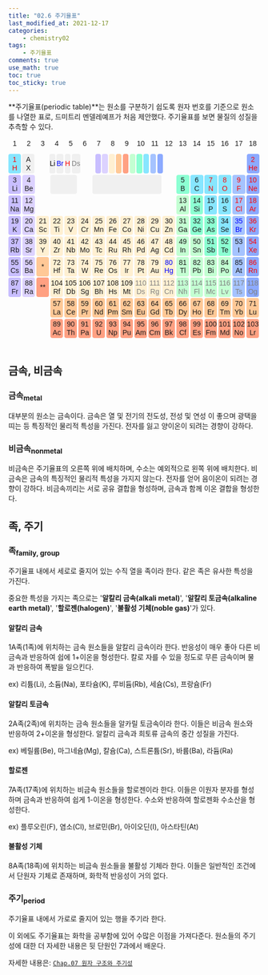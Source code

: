 ```yaml
---
title: "02.6 주기율표"
last_modified_at: 2021-12-17
categories:
    - chemistry02
tags:
    - 주기율표
comments: true
use_math: true
toc: true
toc_sticky: true
---
```


**주기율표(periodic table)**는 원소를 구분하기 쉽도록 원자 번호를 기준으로 원소를 나열한 표로, 드미트리 멘델레예프가 처음 제안했다. 주기율표를 보면 물질의 성질을 추측할 수 있다.

<style type='text/css'>
/*주기율표 틀*/
    div
    {
        font-family: 'Noto Sans KR', sans-serif;
    }
    .period
    {
        position: relative;
        display: flex;
        justify-content: center;
        margin-bottom: 0.5%;
        font-size: 1.0em;
        line-height: 1.2em;
        text-align: center;
    }
    .p1 .element:nth-child(1) {flex-grow: 91;}
    .p1 .element:nth-child(2) {flex-grow: 91;}
    .p1 .element:nth-child(3) {flex-grow: 91;}
    .p1 .element:nth-child(4) {flex-grow: 41;}
    .p1 .element:nth-child(5) {flex-grow: 41;}
    .p1 .element:nth-child(6) {flex-grow: 41;}
    .p1 .element:nth-child(7) {flex-grow: 41;}
    .p1 .element:nth-child(8) {flex-grow: 91;}
    .p1 .element:nth-child(9) {flex-grow: 41;}
    .p1 .element:nth-child(10) {flex-grow: 41;}
    .p1 .element:nth-child(11) {flex-grow: 41;}
    .p1 .element:nth-child(12) {flex-grow: 41;}
    .p1 .element:nth-child(13) {flex-grow: 41;}
    .p1 .element:nth-child(14) {flex-grow: 41;}
    .p1 .element:nth-child(15) {flex-grow: 41;}
    .p1 .element:nth-child(16) {flex-grow: 41;}
    .p1 .element:nth-child(17) {flex-grow: 41;}
    .p1 .element:nth-child(18) {flex-grow: 41;}
    .p1 .element:nth-child(19) {flex-grow: 91;}
    .p1 .element:nth-child(20) {flex-grow: 91;}
    .p1 .element:nth-child(21) {flex-grow: 91;}
    .p1 .element:nth-child(22) {flex-grow: 91;}
    .p1 .element:nth-child(23) {flex-grow: 91;}
    .p1 .element:nth-child(24) {flex-grow: 91;}
    .p1 .element:nth-child(25) {flex-grow: 91;}
    .p2 .element:nth-child(1) {flex-grow: 91;}
    .p2 .element:nth-child(2) {flex-grow: 91;}
    .p2 .element:nth-child(3) {flex-grow: 91;}
    .p2 .element:nth-child(4) {flex-grow: 191;}
    .p2 .element:nth-child(5) {flex-grow: 91;}
    .p2 .element:nth-child(6) {flex-grow: 491;}
    .p2 .element:nth-child(7) {flex-grow: 91;}
    .p2 .element:nth-child(8) {flex-grow: 91;}
    .p2 .element:nth-child(9) {flex-grow: 91;}
    .p2 .element:nth-child(10) {flex-grow: 91;}
    .p2 .element:nth-child(11) {flex-grow: 91;}
    .p2 .element:nth-child(12) {flex-grow: 91;}
    .p2 .element:nth-child(13) {flex-grow: 91;}
    .element
    {
        display: flex;
        flex: 1 1 0%;
        margin-right: 0.5%;
        padding-top: 0.5%;
        padding-bottom: 0.5%;
        justify-content:center;
        align-items: center;
        border-radius: 4px;

        position: relative;
    }
    /*주기율표 색*/
    .ea {background-color: rgb(240, 240, 240);}
    .e0 {background-color: rgb(0,0,0,0);}
    .e1 {background-color: rgb(200, 190, 255);}
    .e2 {background-color: rgb(220, 210, 255);}
    .e3 {background-color: rgb(255, 240, 210);}
    .e4 {background-color: rgb(195, 255, 210);}
    .e5 {background-color: rgb(140, 255, 210);}
    .e6 {background-color: rgb(135, 230, 255);}
    .e7 {background-color: rgb(165, 195, 255);}
    .e8 {background-color: rgb(140, 170, 255);}
    .e9 {background-color: rgb(255, 200, 150);}
    .e10 {background-color: rgb(255, 160, 130);}
    .ee0 {background-color: rgb(0,0,0,0);}
    .ee1 {background-color: rgb(200, 190, 255);}
    .ee2 {background-color: rgb(220, 210, 255);}
    .ee3 {background-color: rgb(255, 240, 210);}
    .ee4 {background-color: rgb(195, 255, 210);}
    .ee5 {background-color: rgb(140, 255, 210);}
    .ee6 {background-color: rgb(135, 230, 255);}
    .ee7 {background-color: rgb(165, 195, 255);}
    .ee8 {background-color: rgb(140, 170, 255);}
    .ee9 {background-color: rgb(255, 200, 150);}
    .ee10 {background-color: rgb(255, 160, 130);}
    .s1 {color: black;}
    .s2 {color: blue;}
    .s3 {color: red;}
    .s4 {color: gray;}
    /*텍스트 서식*/
    h6
    {
        font-size: 2em;
        font-weight: bold;
        margin-top: 4px;
        margin-bottom: 8px;
    }
    .optn
    {
        font-size: 0.7em;
    }

    /*툴팁*/
    .element .tooltiptext-r
    {
        visibility: hidden;
        width: /*319.78*/ 429.67%; /*539.56%*/
        background-color: rgb(240, 240, 240);
        color: rgb(30, 30, 30);
        opacity: 0;
        text-align: center;
        border-radius: 8px;
        padding: 4px 0;

        position: absolute;
        z-index: 1;

        top: 121.95%;
        left: 0%;

        font-size: 0.9em;
        font-weight: normal;
    }
    .element:hover .tooltiptext-r
    {
        visibility: visible;
        opacity: 1;
        transition: opacity 0.2s ease-in;
    }
    .element .tooltiptext-r::after
    {
        content: "";
        position: absolute;
        border-style: solid;
        border-width: 8px;

        bottom: 100%;
        left: 3%;

        border-color: transparent transparent rgb(240, 240, 240) transparent;
        opacity: 0;
    }
    .element:hover .tooltiptext-r::after
    {
        opacity: 1;
        transition: opacity 0.2s ease-in;
    }
    .element .tooltiptext-l
    {
        visibility: hidden;
        width: /*319.78*/ 429.67%; /*539.56%*/
        background-color: rgb(240, 240, 240);
        color: rgb(30, 30, 30);
        opacity: 0;
        text-align: center;
        border-radius: 8px;
        padding: 4px 0;

        position: absolute;
        z-index: 1;

        top: 121.95%;
        right: 0%;

        font-weight: normal;
    }
    .element:hover .tooltiptext-l
    {
        visibility: visible;
        opacity: 1;
        transition: opacity 0.2s ease-in;
    }
    .element .tooltiptext-l::after
    {
        content: "";
        position: absolute;
        border-style: solid;
        border-width: 8px;

        bottom: 100%;
        right: 3%;

        border-color: transparent transparent rgb(240, 240, 240) transparent;
        opacity: 0;
    }
    .element:hover .tooltiptext-l::after
    {
        opacity: 1;
        transition: opacity 0.2s ease-in;
    }
    /*컨트롤 패널*/
    .element .ts1
    {visibility: hidden; width: 465.85%; opacity: 0; text-align: center; position: absolute; z-index: 1; top: 90%; left: 0%;}
    .element:hover .ts1
    {visibility: visible; opacity: 1; transition: opacity 0.2s ease-in;}
    .element .ts2
    {visibility: hidden; width: 465.85%; opacity: 0; text-align: center; position: absolute; z-index: 1; top: 90%; left: -121.95%;}
    .element:hover .ts2
    {visibility: visible; opacity: 1; transition: opacity 0.2s ease-in;}
    .element .ts3
    {visibility: hidden; width: 465.85%; opacity: 0; text-align: center; position: absolute; z-index: 1; top: 90%; left: -243.90%;}
    .element:hover .ts3
    {visibility: visible; opacity: 1; transition: opacity 0.2s ease-in;}
    .element .ts4
    {visibility: hidden; width: 465.85%; opacity: 0; text-align: center; position: absolute; z-index: 1; top: 90%; left: -365.85%;}
    .element:hover .ts4
    {visibility: visible; opacity: 1; transition: opacity 0.2s ease-in;}
    .element .te1
    {visibility: hidden; width: 1197.56%; opacity: 0; text-align: center; position: absolute; z-index: 1; top: 90%; left: 0%;}
    .element:hover .te1
    {visibility: visible; opacity: 1; transition: opacity 0.2s ease-in;}
    .element .te2
    {visibility: hidden; width: 1197.56%; opacity: 0; text-align: center; position: absolute; z-index: 1; top: 90%; left: -121.95%;}
    .element:hover .te2
    {visibility: visible; opacity: 1; transition: opacity 0.2s ease-in;}
    .element .te3
    {visibility: hidden; width: 1197.56%; opacity: 0; text-align: center; position: absolute; z-index: 1; top: 90%; left: -243.90%;}
    .element:hover .te3
    {visibility: visible; opacity: 1; transition: opacity 0.2s ease-in;}
    .element .te9
    {visibility: hidden; width: 1197.56%; opacity: 0; text-align: center; position: absolute; z-index: 1; top: 90%; left: -365.85%;}
    .element:hover .te9
    {visibility: visible; opacity: 1; transition: opacity 0.2s ease-in;}
    .element .te10
    {visibility: hidden; width: 1197.56%; opacity: 0; text-align: center; position: absolute; z-index: 1; top: 90%; left: -487.80%;}
    .element:hover .te10
    {visibility: visible; opacity: 1; transition: opacity 0.2s ease-in;}
    .element .te4
    {visibility: hidden; width: 1197.56%; opacity: 0; text-align: center; position: absolute; z-index: 1; top: 90%; left: -609.76%;}
    .element:hover .te4
    {visibility: visible; opacity: 1; transition: opacity 0.2s ease-in;}
    .element .te5
    {visibility: hidden; width: 1197.56%; opacity: 0; text-align: center; position: absolute; z-index: 1; top: 90%; left: -731.71%;}
    .element:hover .te5
    {visibility: visible; opacity: 1; transition: opacity 0.2s ease-in;}
    .element .te6
    {visibility: hidden; width: 1197.56%; opacity: 0; text-align: center; position: absolute; z-index: 1; top: 90%; left: -853.66%;}
    .element:hover .te6
    {visibility: visible; opacity: 1; transition: opacity 0.2s ease-in;}
    .element .te7
    {visibility: hidden; width: 1197.56%; opacity: 0; text-align: center; position: absolute; z-index: 1; top: 90%; left: -975.61%;}
    .element:hover .te7
    {visibility: visible; opacity: 1; transition: opacity 0.2s ease-in;}
    .element .te8
    {visibility: hidden; width: 1197.56%; opacity: 0; text-align: center; position: absolute; z-index: 1; top: 90%; left: -1097.56%;}
    .element:hover .te8
    {visibility: visible; opacity: 1; transition: opacity 0.2s ease-in;}
    /*족 선택*/
</style>

<!--족 번호-->
<div class="period">
    <div class="element e0">1</div>
    <div class="element e0">2</div>
    <div class="element e0">3</div>
    <div class="element e0">4</div>
    <div class="element e0">5</div>
    <div class="element e0">6</div>
    <div class="element e0">7</div>
    <div class="element e0">8</div>
    <div class="element e0">9</div>
    <div class="element e0">10</div>
    <div class="element e0">11</div>
    <div class="element e0">12</div>
    <div class="element e0">13</div>
    <div class="element e0">14</div>
    <div class="element e0">15</div>
    <div class="element e0">16</div>
    <div class="element e0">17</div>
    <div class="element e0">18</div>
</div>
<div class="period">
    <div class="element e0"></div>
    <div class="element e0"></div>
    <div class="element e0"></div>
    <div class="element e0"></div>
    <div class="element e0"></div>
    <div class="element e0"></div>
    <div class="element e0"></div>
    <div class="element e0"></div>
    <div class="element e0"></div>
    <div class="element e0"></div>
    <div class="element e0"></div>
    <div class="element e0"></div>
    <div class="element e0"></div>
    <div class="element e0"></div>
    <div class="element e0"></div>
    <div class="element e0"></div>
    <div class="element e0"></div>
    <div class="element e0"></div>
</div>
<!--1주기-->
<div class="period p1">
    <div class="element e6 s3">1<br>H
        <span class="tooltiptext-r">
            <h6>H</h6>수소<br>hydrogen<br>1.008<br>[1.0078, 1.0082]
        </span>
    </div>
    <div class="element ea">A<br>X
        <span class="tooltiptext-r">
            <h6>X</h6>원소명<br>Name of element<br>일반 원자량<br>IUPAC 표준 원자량<br>(유효숫자 5개)
        </span>
    </div>
    <div class="element e0"></div>
    <div class="element ea s1">Li
        <span class="ts1">
            <h3>고체</h3>
        </span>
    </div>
    <div class="element ea s2">Br
        <span class="ts2">
            <h3>액체</h3>
        </span>
    </div>
    <div class="element ea s3">H
        <span class="ts3">
            <h3>기체</h3>
        </span>
    </div>
    <div class="element ea s4">Ds
        <span class="ts4">
            <h3>미지</h3>
        </span>
    </div>
    <div class="element e0"></div>
    <div class="element ee1">
        <span class="te1">
            <h3>알칼리 금속</h3>
        </span>
    </div>
    <div class="element ee2">
        <span class="te2">
            <h3>알칼리 토금속</h3>
        </span>
    </div>
    <div class="element ee3">
        <span class="te3">
            <h3>전이금속</h3>
        </span>
    </div>
    <div class="element ee9">
        <span class="te9">
            <h3>란타넘족</h3>
        </span>
    </div>
    <div class="element ee10">
        <span class="te10">
            <h3>악티늄족</h3>
        </span>
    </div>    
    <div class="element ee4">
        <span class="te4">
            <h3>전이후금속</h3>
        </span>
    </div>
    <div class="element ee5">
        <span class="te5">
            <h3>준금속</h3>
        </span>
    </div>
    <div class="element ee6">
        <span class="te6">
            <h3>기타 비금속</h3>
        </span>
    </div>
    <div class="element ee7">
        <span class="te7">
            <h3>할로젠</h3>
        </span>
    </div>
    <div class="element ee8">
        <span class="te8">
            <h3>불활성 기체</h3>
        </span>
    </div>
    <div class="element e0"></div>
    <div class="element e0"></div>
    <div class="element e0"></div>
    <div class="element e0"></div>
    <div class="element e0"></div>
    <div class="element e0"></div>
    <div class="element e8 s3">2<br>He
        <span class="tooltiptext-l">
            <h6>He</h6>헬륨<br>helium<br>4.003<br>4.0026
        </span>
    </div>
</div>
<!--2주기-->
<div class="period p2">
    <div class="element e1">3<br>Li
        <span class="tooltiptext-r">
            <h6>Li</h6>리튬<br>lithium<br>6.941<br>[6.938, 6.997]
        </span>
    </div>
    <div class="element e2">4<br>Be
        <span class="tooltiptext-r">
            <h6>Be</h6>베릴륨<br>beryllium<br>9.012<br>9.0122
        </span>
    </div>
    <div class="element e0"></div>
    <div class="element ea"><h6 id="id01"></h6></div>
    <div class="element e0"></div>
    <div class="element ea"><h6 id="id02"></h6></div>
    <div class="element e0"></div>
    <div class="element e5">5<br>B
        <span class="tooltiptext-l">
            <h6>B</h6>붕소<br>boron<br>10.81<br>[10.806, 10.821]
        </span>
    </div>
    <div class="element e6">6<br>C
        <span class="tooltiptext-l">
            <h6>C</h6>탄소<br>carbon<br>12.01<br>[12.009, 12.012]
        </span>
    </div>
    <div class="element e6 s3">7<br>N
        <span class="tooltiptext-l">
            <h6>N</h6>질소<br>nitrogen<br>14.01<br>[14.006, 14.008]
        </span>
    </div>
    <div class="element e6 s3">8<br>O
        <span class="tooltiptext-l">
            <h6>O</h6>산소<br>oxygen<br>16.00<br>[15.999, 16.000]
        </span>
    </div>
    <div class="element e7 s3">9<br>F
        <span class="tooltiptext-l">
            <h6>F</h6>플루오린<br>fluorine<br>19.00<br>18.998
        </span>
    </div>
    <div class="element e8 s3">10<br>Ne
        <span class="tooltiptext-l">
            <h6>Ne</h6>네온<br>neon<br>20.18<br>20.180
        </span>
    </div>
</div>
<!--3주기-->
<div class="period p3">
    <div class="element e1">11<br>Na
        <span class="tooltiptext-r">
            <h6>Na</h6>소듐<br>sodium<br>22.99<br>22.990
        </span>
    </div>
    <div class="element e2">12<br>Mg
        <span class="tooltiptext-r">
            <h6>Mg</h6>마그네슘<br>magnesium<br>24.31<br>[24.304, 24.307]
        </span>
    </div>
    <div class="element e0"></div>
    <div class="element e0"></div>
    <div class="element e0"></div>
    <div class="element e0"></div>
    <div class="element e0"></div>
    <div class="element e0"></div>
    <div class="element e0"></div>
    <div class="element e0"></div>
    <div class="element e0"></div>
    <div class="element e0"></div>
    <div class="element e4">13<br>Al
        <span class="tooltiptext-l">
            <h6>Al</h6>알루미늄<br>aluminium<br>26.98<br>26.982
        </span>
    </div>
    <div class="element e5">14<br>Si
        <span class="tooltiptext-l">
            <h6>Si</h6>규소<br>silicon<br>28.09<br>[28.084, 28.086]
        </span>
    </div>
    <div class="element e6">15<br>P
        <span class="tooltiptext-l">
            <h6>P</h6>인<br>phosphorus<br>30.97<br>30.974
        </span>
    </div>
    <div class="element e6">16<br>S
        <span class="tooltiptext-l">
            <h6>S</h6>황<br>sulfur<br>32.07<br>[32.059, 32.076]
        </span>
    </div>
    <div class="element e7 s3">17<br>Cl
        <span class="tooltiptext-l">
            <h6>Cl</h6>염소<br>chlorine<br>35.45<br>[35.446, 35.457]
        </span>
    </div>
    <div class="element e8 s3">18<br>Ar
        <span class="tooltiptext-l">
            <h6>Ar</h6>아르곤<br>argon<br>39.95<br>[39.792, 39.963]
        </span>
    </div>
</div>
<!--4주기-->
<div class="period">
    <div class="element e1">19<br>K
        <span class="tooltiptext-r">
            <h6>K</h6>포타슘<br>potassium<br>39.10<br>39.098
        </span>
    </div>
    <div class="element e2">20<br>Ca
        <span class="tooltiptext-r">
            <h6>Ca</h6>칼슘<br>calcium<br>40.08<br>40.078(4)
        </span>
    </div>
    <div class="element e3">21<br>Sc
        <span class="tooltiptext-r">
            <h6>Sc</h6>스칸듐<br>scandium<br>44.96<br>44.956
        </span>
    </div>
    <div class="element e3">22<br>Ti
        <span class="tooltiptext-r">
            <h6>Ti</h6>타이타늄<br>titanium<br>47.88<br>47.867
        </span>
    </div>
    <div class="element e3">23<br>V
        <span class="tooltiptext-r">
            <h6>V</h6>바나듐<br>vanadium<br>50.94<br>50.942
        </span>
    </div>
    <div class="element e3">24<br>Cr
        <span class="tooltiptext-r">
            <h6>Cr</h6>크로뮴<br>chromium<br>52.00<br>51.996
        </span>
    </div>
    <div class="element e3">25<br>Mn
        <span class="tooltiptext-r">
            <h6>Mn</h6>망가니즈<br>manganese<br>54.94<br>54.938
        </span>
    </div>
    <div class="element e3">26<br>Fe
        <span class="tooltiptext-r">
            <h6>Fe</h6>철<br>iron<br>55.85<br>55.845(2)
        </span>
    </div>
    <div class="element e3">27<br>Co
        <span class="tooltiptext-r">
            <h6>Co</h6>코발트<br>cobalt<br>58.93<br>58.933
        </span>
    </div>
    <div class="element e3">28<br>Ni
        <span class="tooltiptext-l">
            <h6>Ni</h6>니켈<br>nickel<br>58.69<br>58.693
        </span>
    </div>
    <div class="element e3">29<br>Cu
        <span class="tooltiptext-l">
            <h6>Cu</h6>구리<br>cooper<br>63.55<br>63.546(3)
        </span>
    </div>
    <div class="element e3">30<br>Zn
        <span class="tooltiptext-l">
            <h6>Zn</h6>아연<br>zinc<br>65.38<br>65.38(2)
        </span>
    </div>
    <div class="element e4">31<br>Ga
        <span class="tooltiptext-l">
            <h6>Ga</h6>갈륨<br>gallium<br>69.72<br>69.723
        </span>
    </div>
    <div class="element e5">32<br>Ge
        <span class="tooltiptext-l">
            <h6>Ge</h6>저마늄<br>germanium<br>72.59<br>72.630(8)
        </span>
    </div>
    <div class="element e5">33<br>As
        <span class="tooltiptext-l">
            <h6>As</h6>비소<br>arsenic<br>74.92<br>74.922
        </span>
    </div>
    <div class="element e6">34<br>Se
        <span class="tooltiptext-l">
            <h6>Se</h6>셀레늄<br>selenium<br>78.96<br>78.971(8)
        </span>
    </div>
    <div class="element e7 s2">35<br>Br
        <span class="tooltiptext-l">
            <h6>Br</h6>브로민<br>bromine<br>79.90<br>[79.901, 79.907]
        </span>
    </div>
    <div class="element e8 s3">36<br>Kr
        <span class="tooltiptext-l">
            <h6>Kr</h6>크립톤<br>krypton<br>83.80<br>83.798(2)
        </span>
    </div>
</div>
<!--5주기-->
<div class="period">
    <div class="element e1">37<br>Rb
        <span class="tooltiptext-r">
            <h6>Rb</h6>루비듐<br>rubidium<br>85.47<br>85.468
        </span>
    </div>
    <div class="element e2">38<br>Sr
        <span class="tooltiptext-r">
            <h6>Sr</h6>스트론튬<br>strontium<br>87.62<br>87.62
        </span>
    </div>
    <div class="element e3">39<br>Y
        <span class="tooltiptext-r">
            <h6>Y</h6>이트륨<br>yttrium<br>88.91<br>88.906
        </span>
    </div>
    <div class="element e3">40<br>Zr
        <span class="tooltiptext-r">
            <h6>Zr</h6>지르코늄<br>zirconium<br>91.22<br>91.224(2)
        </span>
    </div>
    <div class="element e3">41<br>Nb
        <span class="tooltiptext-r">
            <h6>Nb</h6>나이오븀<br>niobium<br>92.91<br>92.906
        </span>
    </div>
    <div class="element e3">42<br>Mo
        <span class="tooltiptext-r">
            <h6>Mo</h6>몰리브데넘<br>molybdenum<br>95.94<br>95.95
        </span>
    </div>
    <div class="element e3">43<br>Tc
        <span class="tooltiptext-r">
            <h6>Tc</h6>테크네튬<br>technetium<br>(98)<br>(-)
        </span>
    </div>
    <div class="element e3">44<br>Ru
        <span class="tooltiptext-r">
            <h6>Ru</h6>루테늄<br>ruthenium<br>101.1<br>101.07(2)
        </span>
    </div>
    <div class="element e3">45<br>Rh
        <span class="tooltiptext-r">
            <h6>Rh</h6>로듐<br>rhodium<br>102.9<br>102.91
        </span>
    </div>
    <div class="element e3">46<br>Pd
        <span class="tooltiptext-l">
            <h6>Pd</h6>팔라듐<br>palladium<br>106.4<br>106.42
        </span>
    </div>
    <div class="element e3">47<br>Ag
        <span class="tooltiptext-l">
            <h6>Ag</h6>은<br>silver<br>107.9<br>107.87
        </span>
    </div>
    <div class="element e3">48<br>Cd
        <span class="tooltiptext-l">
            <h6>Cd</h6>카드뮴<br>cadmium<br>112.4<br>112.41
        </span>
    </div>
    <div class="element e4">49<br>In
        <span class="tooltiptext-l">
            <h6>In</h6>인듐<br>indium<br>114.8<br>114.82
        </span>
    </div>
    <div class="element e4">50<br>Sn
        <span class="tooltiptext-l">
            <h6>Sn</h6>주석<br>tin<br>118.7<br>118.71
        </span>
    </div>
    <div class="element e5">51<br>Sb
        <span class="tooltiptext-l">
            <h6>Sb</h6>안티모니<br>antimony<br>121.8<br>121.76
        </span>
    </div>
    <div class="element e5">52<br>Te
        <span class="tooltiptext-l">
            <h6>Te</h6>텔루륨<br>tellurium<br>127.6<br>127.60(3)
        </span>
    </div>
    <div class="element e7">53<br>I
        <span class="tooltiptext-l">
            <h6>I</h6>아이오딘<br>iodin<br>126.9<br>126.90
        </span>
    </div>
    <div class="element e8 s3">54<br>Xe
        <span class="tooltiptext-l">
            <h6>Xe</h6>제논<br>xenon<br>131.3<br>131.29
        </span>
    </div>
</div>
<!--6주기-->
<div class="period">
    <div class="element e1">55<br>Cs
        <span class="tooltiptext-r">
            <h6>Cs</h6>세슘<br>caesium<br>132.9<br>132.91
        </span>
    </div>
    <div class="element e2">56<br>Ba
        <span class="tooltiptext-r">
            <h6>Ba</h6>바륨<br>barium<br>137.3<br>137.33
        </span>
    </div>
    <div class="element e9">*
        <span class="tooltiptext-r">
            <h6>*La</h6>란타넘족<br>lanthanoids<br><br>
        </span>
    </div>
    <div class="element e3">72<br>Hf
        <span class="tooltiptext-r">
            <h6>Hf</h6>하프늄<br>hafnium<br>178.5<br>178.49(2)
        </span>
    </div>
    <div class="element e3">73<br>Ta
        <span class="tooltiptext-r">
            <h6>Ta</h6>탄탈럼<br>tantalum<br>180.9<br>180.95
        </span>
    </div>
    <div class="element e3">74<br>W
        <span class="tooltiptext-r">
            <h6>W</h6>텅스텐<br>tungsen<br>183.9<br>183.84
        </span>
    </div>
    <div class="element e3">75<br>Re
        <span class="tooltiptext-r">
            <h6>Re</h6>레늄<br>rhenium<br>186.2<br>186.21
        </span>
    </div>
    <div class="element e3">76<br>Os
        <span class="tooltiptext-r">
            <h6>Os</h6>오스뮴<br>osmium<br>190.2<br>190.23(3)
        </span>
    </div>
    <div class="element e3">77<br>Ir
        <span class="tooltiptext-r">
            <h6>Ir</h6>이리듐<br>iridium<br>192.2<br>192.22
        </span>
    </div>
    <div class="element e3">78<br>Pt
        <span class="tooltiptext-l">
            <h6>Pt</h6>백금<br>platinum<br>195.1<br>195.08
        </span>
    </div>
    <div class="element e3">79<br>Au
        <span class="tooltiptext-l">
            <h6>Au</h6>금<br>gold<br>197.0<br>196.97
        </span>
    </div>
    <div class="element e3 s2">80<br>Hg
        <span class="tooltiptext-l">
            <h6>Hg</h6>수은<br>mercury<br>200.6<br>200.59
        </span>
    </div>
    <div class="element e4">81<br>Tl
        <span class="tooltiptext-l">
            <h6>Tl</h6>탈륨<br>thallium<br>204.4<br>[204.38, 204.39]
        </span>
    </div>
    <div class="element e4">82<br>Pb
        <span class="tooltiptext-l">
            <h6>Pb</h6>납<br>lead<br>207.2<br>207.2
        </span>
    </div>
    <div class="element e4">83<br>Bi
        <span class="tooltiptext-l">
            <h6>Bi</h6>비스무트<br>bismuth<br>209.0<br>208.98
        </span>
    </div>
    <div class="element e4">84<br>Po
        <span class="tooltiptext-l">
            <h6>Po</h6>폴로늄<br>polonium<br>(209)<br>(-)
        </span>
    </div>
    <div class="element e7">85<br>At
        <span class="tooltiptext-l">
            <h6>At</h6>아스타틴<br>astatine<br>(210)<br>(-)
        </span>
    </div>
    <div class="element e8 s3">86<br>Rn
        <span class="tooltiptext-l">
            <h6>Rn</h6>라돈<br>radon<br>(222)<br>(-)
        </span>
    </div>
</div>
<!--7주기-->
<div class="period">
    <div class="element e1">87<br>Fr
        <span class="tooltiptext-r">
            <h6>Fr</h6>프랑슘<br>francium<br>(223)<br>(-)
        </span>
    </div>
    <div class="element e2">88<br>Ra
        <span class="tooltiptext-r">
            <h6>Ra</h6>라듐<br>radium<br>(226)<br>(-)
        </span>
    </div>
    <div class="element e10">**
        <span class="tooltiptext-r">
            <h6>*Ac</h6>악티늄족<br>actinoids<br><br>
        </span>
    </div>
    <div class="element e3">104<br>Rf
        <span class="tooltiptext-r">
            <h6>Rf</h6>러더포듐<br>rutherfordium<br>(267)<br>(-)
        </span>
    </div>
    <div class="element e3">105<br>Db
        <span class="tooltiptext-r">
            <h6>Db</h6>두브늄<br>dubnium<br>(268)<br>(-)
        </span>
    </div>
    <div class="element e3">106<br>Sg
        <span class="tooltiptext-r">
            <h6>Sg</h6>시보귬<br>seaborgium<br>(269)<br>(-)
        </span>
    </div>
    <div class="element e3">107<br>Bh
        <span class="tooltiptext-r">
            <h6>Bh</h6>보륨<br>bohrium<br>(270)<br>(-)
        </span>
    </div>
    <div class="element e3">108<br>Hs
        <span class="tooltiptext-r">
            <h6>Hs</h6>하슘<br>hassium<br>(277)<br>(-)
        </span>
    </div>
    <div class="element e3">109<br>Mt
        <span class="tooltiptext-r">
            <h6>Mt</h6>마이트너튬<br>meitnerium<br>(278)<br>(-)
        </span>
    </div>
    <div class="element e3 s4">110<br>Ds
        <span class="tooltiptext-l">
            <h6>Ds</h6>다름슈타튬<br>darmstadtium<br>(281)<br>(-)
        </span>
    </div>
    <div class="element e3 s4">111<br>Rg
        <span class="tooltiptext-l">
            <h6>Rg</h6>뢴트게늄<br>roentgenium<br>(282)<br>(-)
        </span>
    </div>
    <div class="element e3 s4">112<br>Cn
        <span class="tooltiptext-l">
            <h6>Cn</h6>코페르니슘<br>copernicium<br>(285)<br>(-)
        </span>
    </div>
    <div class="element e4 s4">113<br>Nh
        <span class="tooltiptext-l">
            <h6>Nh</h6>니호늄<br>nihonium<br>(286)<br>(-)
        </span>
    </div>
    <div class="element e4 s4">114<br>Fl
        <span class="tooltiptext-l">
            <h6>Fl</h6>플레로븀<br>flerovium<br>(289)<br>(-)
        </span>
    </div>
    <div class="element e4 s4">115<br>Mc
        <span class="tooltiptext-l">
            <h6>Mc</h6>모스코븀<br>moscovium<br>(290)<br>(-)
        </span>
    </div>
    <div class="element e4 s4">116<br>Lv
        <span class="tooltiptext-l">
            <h6>Lv</h6>리버모륨<br>livermorium<br>(293)<br>(-)
        </span>
    </div>
    <div class="element e7 s4">117<br>Ts
        <span class="tooltiptext-l">
            <h6>Ts</h6>테네신<br>tennessin<br>(294)<br>(-)
        </span>
    </div>
    <div class="element e8 s4">118<br>Og
        <span class="tooltiptext-l">
            <h6>Og</h6>오가네손<br>oganesson<br>(294)<br>(-)
        </span>
    </div>
</div>
<!--란타넘족-->
<div class="period">
    <div class="element e0"></div>
    <div class="element e0"></div>
    <div class="element e0"></div>
    <div class="element e9">57<br>La
        <span class="tooltiptext-r">
            <h6>La</h6>란타넘<br>lanthanum<br>138.9<br>138.91
        </span>
    </div>
    <div class="element e9">58<br>Ce
        <span class="tooltiptext-r">
            <h6>Ce</h6>세륨<br>cerium<br>140.1<br>140.12
        </span>
    </div>
    <div class="element e9">59<br>Pr
        <span class="tooltiptext-r">
            <h6>Pr</h6>프라세오디뮴<br>praseodymium<br>140.9<br>140.91
        </span>
    </div>
    <div class="element e9">60<br>Nd
        <span class="tooltiptext-r">
            <h6>Nd</h6>네오디뮴<br>neodymium<br>144.2<br>144.24
        </span>
    </div>
    <div class="element e9">61<br>Pm
        <span class="tooltiptext-r">
            <h6>Pm</h6>프로메튬<br>promethium<br>(145)<br>(-)
        </span>
    </div>
    <div class="element e9">62<br>Sm
        <span class="tooltiptext-r">
            <h6>Sm</h6>사마륨<br>samarium<br>150.4<br>150.36(2)
        </span>
    </div>
    <div class="element e9">63<br>Eu
        <span class="tooltiptext-l">
            <h6>Eu</h6>유로퓸<br>europium<br>152.0<br>151.96
        </span>
    </div>
    <div class="element e9">64<br>Gd
        <span class="tooltiptext-l">
            <h6>Gd</h6>가돌리늄<br>gadolinium<br>157.3<br>157.25(3)
        </span>
    </div>
    <div class="element e9">65<br>Tb
        <span class="tooltiptext-l">
            <h6>Tb</h6>터븀<br>terbium<br>158.9<br>158.93
        </span>
    </div>
    <div class="element e9">66<br>Dy
        <span class="tooltiptext-l">
            <h6>Dy</h6>디스프로슘<br>dysprosium<br>162.5<br>162.50
        </span>
    </div>
    <div class="element e9">67<br>Ho
        <span class="tooltiptext-l">
            <h6>Ho</h6>홀뮴<br>holmium<br>164.9<br>164.93
        </span>
    </div>
    <div class="element e9">68<br>Er
        <span class="tooltiptext-l">
            <h6>Er</h6>어븀<br>erbium<br>167.3<br>167.26
        </span>
    </div>
    <div class="element e9">69<br>Tm
        <span class="tooltiptext-l">
            <h6>Tm</h6>툴륨<br>thulium<br>168.9<br>168.93
        </span>
    </div>
    <div class="element e9">70<br>Yb
        <span class="tooltiptext-l">
            <h6>Yb</h6>이터븀<br>ytterbium<br>173.0<br>173.05
        </span>
    </div>
    <div class="element e9">71<br>Lu
        <span class="tooltiptext-l">
            <h6>Lu</h6>루테튬<br>lutetium<br>175.0<br>174.97
        </span>
    </div>
</div>
<!--악티늄족-->
<div class="period">
    <div class="element e0"></div>
    <div class="element e0"></div>
    <div class="element e0"></div>
    <div class="element e10">89<br>Ac
        <span class="tooltiptext-r">
            <h6>Ac</h6>악티늄<br>actinium<br>(227)<br>(-)
        </span>
    </div>
    <div class="element e10">90<br>Th
        <span class="tooltiptext-r">
            <h6>Th</h6>토륨<br>thorium<br>232.0<br>232.04
        </span>
    </div>
    <div class="element e10">91<br>Pa
        <span class="tooltiptext-r">
            <h6>Pa</h6>프로트악티늄<br>protactinium<br>231.0<br>231.04
        </span>
    </div>
    <div class="element e10">92<br>U
        <span class="tooltiptext-r">
            <h6>U</h6>우라늄<br>uranium<br>238.0<br>238.03
        </span>
    </div>
    <div class="element e10">93<br>Np
        <span class="tooltiptext-r">
            <h6>Np</h6>넵투늄<br>neptunium<br>(237)<br>(-)
        </span>
    </div>
    <div class="element e10">94<br>Pu
        <span class="tooltiptext-r">
            <h6>Pu</h6>플루토늄<br>plutonium<br>(244)<br>(-)
        </span>
    </div>
    <div class="element e10">95<br>Am
        <span class="tooltiptext-l">
            <h6>Am</h6>아메리슘<br>americium<br>(243)<br>(-)
        </span>
    </div>
    <div class="element e10">96<br>Cm
        <span class="tooltiptext-l">
            <h6>Cm</h6>퀴륨<br>cuirium<br>(247)<br>(-)
        </span>
    </div>
    <div class="element e10">97<br>Bk
        <span class="tooltiptext-l">
            <h6>Bk</h6>버클륨<br>berkelium<br>(247)<br>(-)
        </span>
    </div>
    <div class="element e10">98<br>Cf
        <span class="tooltiptext-l">
            <h6>Cf</h6>캘리포늄<br>californium<br>(251)<br>(-)
        </span>
    </div>
    <div class="element e10">99<br>Es
        <span class="tooltiptext-l">
            <h6>Es</h6>아인슈타이늄<br>einsteinium<br>(252)<br>(-)
        </span>
    </div>
    <div class="element e10">100<br>Fm
        <span class="tooltiptext-l">
            <h6>Fm</h6>페르뮴<br>fermium<br>(257)<br>(-)
        </span>
    </div>
    <div class="element e10">101<br>Md
        <span class="tooltiptext-l">
            <h6>Md</h6>멘델레븀<br>mendelevium<br>(258)<br>(-)
        </span>
    </div>
    <div class="element e10">102<br>No
        <span class="tooltiptext-l">
            <h6>No</h6>노벨륨<br>nobelium<br>(259)<br>(-)
        </span>
    </div>
    <div class="element e10">103<br>Lr
        <span class="tooltiptext-l">
            <h6>Lr</h6>로렌슘<br>lawrencium<br>(262)<br>(-)
        </span>
    </div>
</div>

<br>

## 금속, 비금속

### 금속<sub>metal</sub>

대부분의 원소는 금속이다. 금속은 열 및 전기의 전도성, 전성 및 연성 이 좋으며 광택을 띠는 등 특징적인 물리적 특성을 가진다. 전자를 잃고 양이온이 되려는 경향이 강하다.

### 비금속<sub>nonmetal</sub>

비금속은 주기율표의 오른쪽 위에 배치하며, 수소는 예외적으로 왼쪽 위에 배치한다. 비금속은 금속의 특징적인 물리적 특성을 가지지 않는다. 전자를 얻어 음이온이 되려는 경향이 강하다. 비금속끼리는 서로 공유 결합을 형성하며, 금속과 함께 이온 결합을 형성한다.

## 족, 주기

### 족<sub>family, group</sub>

주기율표 내에서 세로로 줄지어 있는 수직 열을 족이라 한다. 같은 족은 유사한 특성을 가진다.

중요한 특성을 가지는 족으로는 '**알칼리 금속(alkali metal)**', '**알칼리 토금속(alkaline earth metal)**', '**할로젠(halogen)**', '**불활성 기체(noble gas)**'가 있다.

#### 알칼리 금속

1A족(1족)에 위치하는 금속 원소들을 알칼리 금속이라 한다. 반응성이 매우 좋아 다른 비금속과 반응하여 쉽에 1+이온을 형성한다.
칼로 자를 수 있을 정도로 무른 금속이며 물과 반응하여 폭발을 일으킨다.

ex) 리튬(Li), 소듐(Na), 포타슘(K), 루비듐(Rb), 세슘(Cs), 프랑슘(Fr)

#### 알칼리 토금속

2A족(2족)에 위치하는 금속 원소들을 알카릴 토금속이라 한다. 이들은 비금속 원소와 반응하여 2+이온을 형성한다.
알칼리 금속과 희토류 금속의 중간 성질을 가진다.

ex) 베릴륨(Be), 마그네슘(Mg), 칼슘(Ca), 스트론튬(Sr), 바륨(Ba), 라듐(Ra)

#### 할로젠

7A족(17족)에 위치하는 비금속 원소들을 할로젠이라 한다. 이들은 이원자 분자를 형성하며 금속과 반응하여 쉽게 1-이온을 형성한다.
수소와 반응하여 할로젠화 수소산을 형성한다.

ex) 플루오린(F), 염소(Cl), 브로민(Br), 아이오딘(I), 아스타틴(At)

#### 불활성 기체

8A족(18족)에 위치하는 비금속 원소들을 불활성 기체라 한다. 이들은 일반적인 조건에서 단원자 기체로 존재하며, 화학적 반응성이 거의 없다.

### 주기<sub>period</sub>

주기율표 내에서 가로로 줄지어 있는 행을 주기라 한다.

이 외에도 주기율표는 화학을 공부함에 있어 수많은 이점을 가져다준다. 원소들의 주기성에 대한 더 자세한 내용은 뒷 단원인 7과에서 배운다.

자세한 내용은: [``Chap.07 원자 구조와 주기성``](https://chemilk02.github.io/categories/chemistry07)